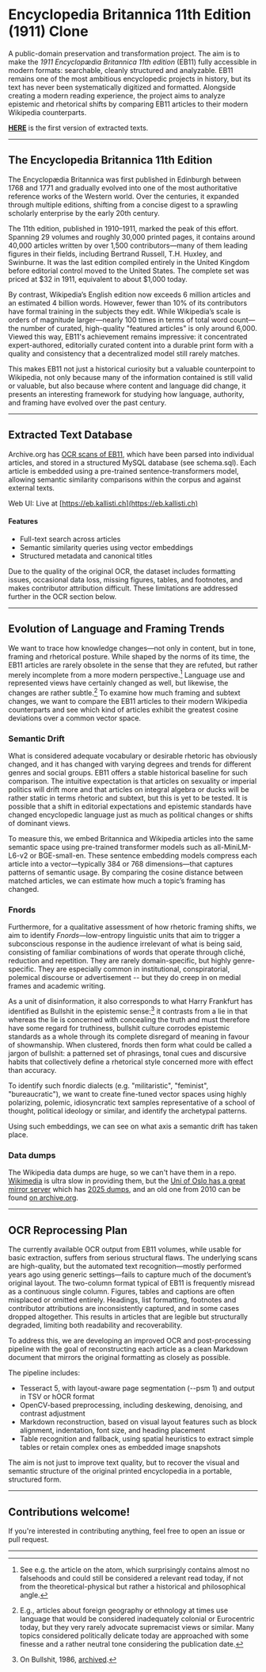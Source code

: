 # Encyclopedia Britannica 11th Edition (1911) Clone

A public-domain preservation and transformation project. The aim is to make the *1911 Encyclopædia Britannica 11th edition* (EB11) fully accessible in modern formats: searchable, cleanly structured and analyzable. EB11 remains one of the most ambitious encyclopedic projects in history, but its text has never been systematically digitized and formatted. Alongside creating a modern reading experience, the project aims to analyze epistemic and rhetorical shifts by comparing EB11 articles to their modern Wikipedia counterparts.

**[HERE](https://eb.kallisti.ch)** is the first version of extracted texts.


---

## The Encyclopedia Britannica 11th Edition

The Encyclopædia Britannica was first published in Edinburgh between 1768 and 1771 and gradually evolved into one of the most authoritative reference works of the Western world. Over the centuries, it expanded through multiple editions, shifting from a concise digest to a sprawling scholarly enterprise by the early 20th century.

The 11th edition, published in 1910–1911, marked the peak of this effort. Spanning 29 volumes and roughly 30,000 printed pages, it contains around 40,000 articles written by over 1,500 contributors—many of them leading figures in their fields, including Bertrand Russell, T.H. Huxley, and Swinburne. It was the last edition compiled entirely in the United Kingdom before editorial control moved to the United States. The complete set was priced at $32 in 1911, equivalent to about $1,000 today.

By contrast, Wikipedia’s English edition now exceeds 6 million articles and an estimated 4 billion words. However, fewer than 10% of its contributors have formal training in the subjects they edit. While Wikipedia’s scale is orders of magnitude larger—nearly 100 times in terms of total word count—the number of curated, high-quality "featured articles" is only around 6,000. Viewed this way, EB11's achievement remains impressive: it concentrated expert-authored, editorially curated content into a durable print form with a quality and consistency that a decentralized model still rarely matches.

This makes EB11 not just a historical curiosity but a valuable counterpoint to Wikipedia, not only because many of the information contained is still valid or valuable, but also because where content and language did change, it presents an interesting framework for studying how language, authority, and framing have evolved over the past century.

---

## Extracted Text Database

Archive.org has [OCR scans of EB11](https://archive.org/details/encyclopedia-britannica-volume-14_202405/Encyclopedia%20Britannica%2C%20Volume%201/), which have been parsed into individual articles, and stored in a structured MySQL database (see schema.sql). Each article is embedded using a pre-trained sentence-transformers model, allowing semantic similarity comparisons within the corpus and against external texts.

Web UI: Live at [https://eb.kallisti.ch](https://eb.kallisti.ch)

#### Features

- Full-text search across articles
- Semantic similarity queries using vector embeddings
- Structured metadata and canonical titles

Due to the quality of the original OCR, the dataset includes formatting issues, occasional data loss, missing figures, tables, and footnotes, and makes contributor attribution difficult. These limitations are addressed further in the OCR section below.

---

## Evolution of Language and Framing Trends

We want to trace how knowledge changes—not only in content, but in tone, framing and rhetorical posture. While shaped by the norms of its time, the EB11 articles are rarely obsolete in the sense that they are refuted, but rather merely incomplete from a more modern perspective.[^1] Language use and represented views have certainly changed as well, but likewise, the changes are rather subtle.[^2] To examine how much framing and subtext changes, we want to compare the EB11 articles to their modern Wikipedia counterparts and see which kind of articles exhibit the greatest cosine deviations over a common vector space.

### Semantic Drift

What is considered adequate vocabulary or desirable rhetoric has obviously changed, and it has changed with varying degrees and trends for different genres and social groups. EB11 offers a stable historical baseline for such comparison. The intuitive expectation is that articles on sexuality or imperial politics will drift more and that articles on integral algebra or ducks will be rather static in terms rhetoric and subtext, but this is yet to be tested. It is possible that a shift in editorial expectations and epistemic standards have changed encyclopedic language just as much as political changes or shifts of dominant views.  

To measure this, we embed Britannica and Wikipedia articles into the same semantic space using pre-trained transformer models such as all-MiniLM-L6-v2 or BGE-small-en. These sentence embedding models compress each article into a vector—typically 384 or 768 dimensions—that captures patterns of semantic usage. By comparing the cosine distance between matched articles, we can estimate how much a topic’s framing has changed.

### Fnords

Furthermore, for a qualitative assessment of how rhetoric framing shifts, we aim to identify *Fnords*—low-entropy linguistic units that aim to trigger a subconscious response in the audience irrelevant of what is being said, consisting of familiar combinations of words that operate through cliché, reduction and repetition. They are rarely domain-specific, but highly genre-specific. They are especially common in institutional, conspiratorial, polemical discourse or advertisement -- but they do creep in on medial frames and academic writing. 

As a unit of disinformation, it also corresponds to what Harry Frankfurt has identified as Bullshit in the epistemic sense:[^3] it contrasts from a lie in that whereas the lie is concerned with concealing the truth and must therefore have some regard for truthiness, bullshit culture corrodes epistemic standards as a whole through its complete disregard of meaning in favour of showmanship. When clustered, fnords then form what could be called a jargon of bullshit: a patterned set of phrasings, tonal cues and discursive habits that collectively define a rhetorical style concerned more with effect than accuracy.

To identify such fnordic dialects (e.g. "militaristic", "feminist", "bureaucratic"), we want to create fine-tuned vector spaces using highly polarizing, polemic, idiosyncratic text samples representative of a school of thought, political ideology or similar, and identify the archetypal patterns.

Using such embeddings, we can see on what axis a semantic drift has taken place.

### Data dumps

The Wikipedia data dumps are huge, so we can't have them in a repo. [Wikimedia](https://dumps.wikimedia.org/enwiki/latest/) is ultra slow in providing them, but the [Uni of Oslo has a great mirror server](https://ftp.acc.umu.se/mirror/) which has [2025 dumps](https://ftp.acc.umu.se/mirror/wikimedia.org/dumps/enwiki/), and an old one from 2010 can be found [on archive.org](https://archive.org/details/enwiki_20100408).

[^1]: See e.g. the article on the atom, which surprisingly contains almost no falsehoods and could still be considered a relevant read today, if not from the theoretical-physical but rather a historical and philosophical angle.
[^2]: E.g., articles about foreign geography or ethnology at times use language that would be considered inadequately colonial or Eurocentric today, but they very rarely advocate supremacist views or similar. Many topics considered politically delicate today are approached with some finesse and a rather neutral tone considering the publication date.
[^3]: On Bullshit, 1986, [archived](https://archive.org/details/on-bullshit-by-harry-frankfurt).

---

## OCR Reprocessing Plan

The currently available OCR output from EB11 volumes, while usable for basic extraction, suffers from serious structural flaws. The underlying scans are high-quality, but the automated text recognition—mostly performed years ago using generic settings—fails to capture much of the document’s original layout. The two-column format typical of EB11 is frequently misread as a continuous single column. Figures, tables and captions are often misplaced or omitted entirely. Headings, list formatting, footnotes and contributor attributions are inconsistently captured, and in some cases dropped altogether. This results in articles that are legible but structurally degraded, limiting both readability and recoverability.

To address this, we are developing an improved OCR and post-processing pipeline with the goal of reconstructing each article as a clean Markdown document that mirrors the original formatting as closely as possible.

The pipeline includes:

- Tesseract 5, with layout-aware page segmentation (--psm 1) and output in TSV or hOCR format
- OpenCV-based preprocessing, including deskewing, denoising, and contrast adjustment
- Markdown reconstruction, based on visual layout features such as block alignment, indentation, font size, and heading placement
- Table recognition and fallback, using spatial heuristics to extract simple tables or retain complex ones as embedded image snapshots

The aim is not just to improve text quality, but to recover the visual and semantic structure of the original printed encyclopedia in a portable, structured form.

---

## Contributions welcome!

If you're interested in contributing anything, feel free to open an issue or pull request.

---

